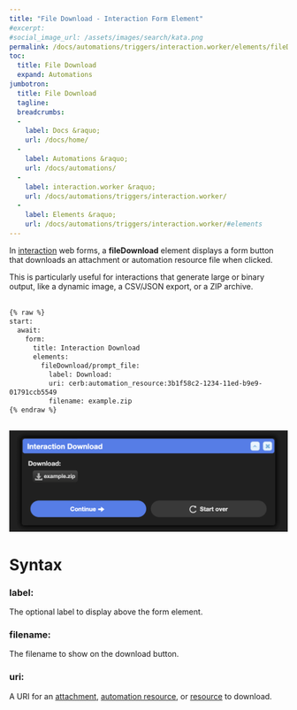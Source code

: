 ```yaml
---
title: "File Download - Interaction Form Element"
#excerpt: 
#social_image_url: /assets/images/search/kata.png
permalink: /docs/automations/triggers/interaction.worker/elements/fileDownload/
toc:
  title: File Download
  expand: Automations
jumbotron:
  title: File Download
  tagline: 
  breadcrumbs:
  -
    label: Docs &raquo;
    url: /docs/home/
  -
    label: Automations &raquo;
    url: /docs/automations/
  -
    label: interaction.worker &raquo;
    url: /docs/automations/triggers/interaction.worker/
  -
    label: Elements &raquo;
    url: /docs/automations/triggers/interaction.worker/#elements
---
```


In [interaction](/docs/automations/triggers/interaction.worker/) web forms, a **fileDownload** element displays a form button that downloads an attachment or automation resource file when clicked.

This is particularly useful for interactions that generate large or binary output, like a dynamic image, a CSV/JSON export, or a ZIP archive.

<pre>
<code class="language-cerb">
{% raw %}
start:
  await:
    form:
      title: Interaction Download
      elements:
        fileDownload/prompt_file:
          label: Download:
          uri: cerb:automation_resource:3b1f58c2-1234-11ed-b9e9-01791ccb5549
          filename: example.zip
{% endraw %}
</code>
</pre>

<div class="cerb-screenshot">
<img src="/assets/images/docs/automations/triggers/interaction.worker/elements/file-download.png" class="screenshot">
</div>

# Syntax

### label:

The optional label to display above the form element.

### filename:

The filename to show on the download button.

### uri:

A URI for an [attachment](/docs/records/types/attachment/), [automation resource](/docs/records/types/automation_resource/), or [resource](/docs/records/types/resource/) to download.